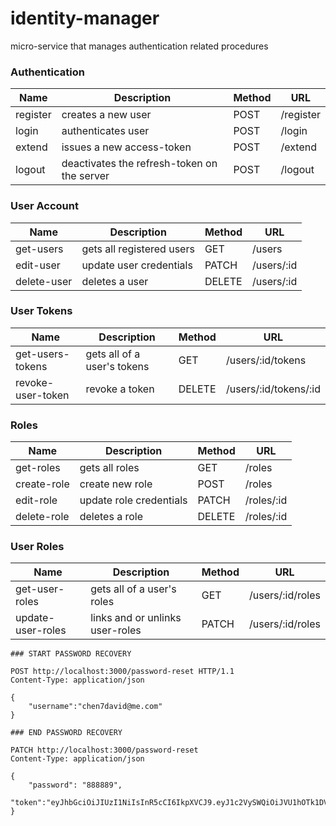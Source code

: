 # identity-manager
micro-service that manages authentication related procedures


### Authentication
Name | Description | Method | URL
--- | --- | --- | --- | 
register | creates a new user | POST | /register
login | authenticates user | POST | /login
extend | issues a new access-token | POST | /extend
logout | deactivates the refresh-token on the server | POST | /logout

### User Account
Name | Description | Method | URL
--- | --- | --- | --- |
get-users | gets all registered users | GET | /users
edit-user | update user credentials | PATCH | /users/:id
delete-user  | deletes a user | DELETE | /users/:id

### User Tokens
Name | Description | Method | URL
--- | --- | --- | --- |
get-users-tokens | gets all of a user's tokens | GET | /users/:id/tokens
revoke-user-token  | revoke a token | DELETE | /users/:id/tokens/:id

### Roles
Name | Description | Method | URL
--- | --- | --- | --- |
get-roles | gets all roles | GET | /roles
create-role | create new role | POST | /roles
edit-role | update role credentials | PATCH | /roles/:id
delete-role  | deletes a role | DELETE | /roles/:id

### User Roles
Name | Description | Method | URL
--- | --- | --- | --- |
get-user-roles | gets all of a user's roles | GET | /users/:id/roles
update-user-roles | links and or unlinks user-roles  | PATCH | /users/:id/roles


```http
### START PASSWORD RECOVERY

POST http://localhost:3000/password-reset HTTP/1.1
Content-Type: application/json

{
    "username":"chen7david@me.com"
}

### END PASSWORD RECOVERY

PATCH http://localhost:3000/password-reset
Content-Type: application/json

{
    "password": "888889",
    "token":"eyJhbGciOiJIUzI1NiIsInR5cCI6IkpXVCJ9.eyJ1c2VySWQiOiJVU1hOTk1DVk9KU1IiLCJpYXQiOjE2MDk0ODg0NjYsImV4cCI6MTYwOTQ4ODUyNn0.4okbMOYtB6yfqH5h_rhyLw4otnPS_Sdcl7FLv9FKksw"
}
```

